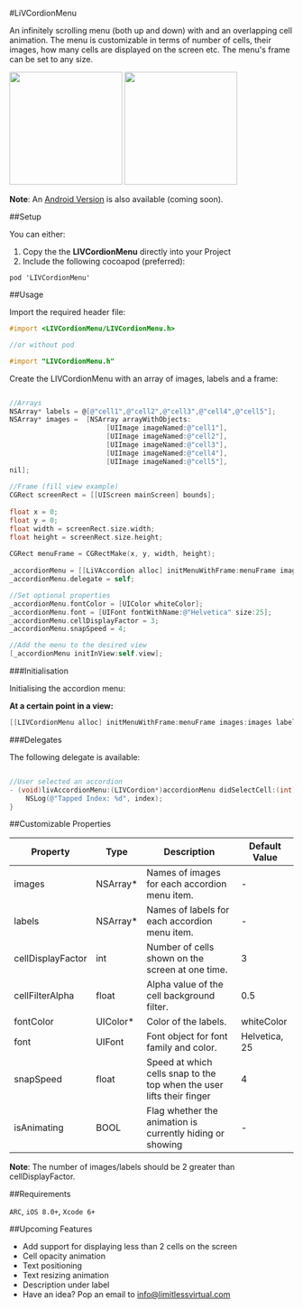 #LiVCordionMenu


An infinitely scrolling menu (both up and down) with and an overlapping cell animation. The menu is customizable in terms of number of cells, their images, how many cells are displayed on the screen etc. 
The menu's frame can be set to any size. 

<img src="http://i.imgur.com/Rgex3FB.gif" width="200px;">
<img src="http://i.imgur.com/hxYLpFZ.gif" width="200px;">

**Note**: An <a href="https://github.com/limitlessvirtual/LIVCordionMenu-Android">Android Version</a> is also available (coming soon).

##Setup

You can either:

1. Copy the the **LIVCordionMenu** directly into your Project
2. Include the following cocoapod (preferred):

```
pod 'LIVCordionMenu'
```

##Usage

Import the required header file:

```objective-c
#import <LIVCordionMenu/LIVCordionMenu.h>

//or without pod

#import "LIVCordionMenu.h"
```

Create the LIVCordionMenu with an array of images, labels and a frame:

```objective-c

//Arrays
NSArray* labels = @[@"cell1",@"cell2",@"cell3",@"cell4",@"cell5"];
NSArray* images =  [NSArray arrayWithObjects:
                        [UIImage imageNamed:@"cell1"],
                        [UIImage imageNamed:@"cell2"],
                        [UIImage imageNamed:@"cell3"],
                        [UIImage imageNamed:@"cell4"],
                        [UIImage imageNamed:@"cell5"],
nil];
    
//Frame (fill view example)
CGRect screenRect = [[UIScreen mainScreen] bounds];
    
float x = 0;
float y = 0;
float width = screenRect.size.width;
float height = screenRect.size.height;
    
CGRect menuFrame = CGRectMake(x, y, width, height);
    
_accordionMenu = [[LiVAccordion alloc] initMenuWithFrame:menuFrame images:images labels:labels];
_accordionMenu.delegate = self;

//Set optional properties
_accordionMenu.fontColor = [UIColor whiteColor];
_accordionMenu.font = [UIFont fontWithName:@"Helvetica" size:25];
_accordionMenu.cellDisplayFactor = 3;
_accordionMenu.snapSpeed = 4;

//Add the menu to the desired view
[_accordionMenu initInView:self.view];

```

###Initialisation

Initialising the accordion menu:

**At a certain point in a view:**

```objective-c
[[LIVCordionMenu alloc] initMenuWithFrame:menuFrame images:images labels:labels];
```

###Delegates

The following delegate is available:

```objective-c

//User selected an accordion
- (void)livAccordionMenu:(LIVCordion*)accordionMenu didSelectCell:(int)index {
    NSLog(@"Tapped Index: %d", index);
}

```

##Customizable Properties

| Property               | Type     | Description                                                            | Default Value |
|------------------------|----------|------------------------------------------------------------------------|---------------|
| images                 | NSArray* | Names of images for each accordion menu item.                          | -             |
| labels                 | NSArray* | Names of labels for each accordion menu item.                          | -             |
| cellDisplayFactor      | int      | Number of cells shown on the screen at one time.                       | 3             |
| cellFilterAlpha        | float    | Alpha value of the cell background filter.                             | 0.5           |
| fontColor              | UIColor* | Color of the labels.                                                   | whiteColor    |
| font                   | UIFont   | Font object for font family and color.                                 | Helvetica, 25 |
| snapSpeed              | float    | Speed at which cells snap to the top when the user lifts their finger  | 4             |
| isAnimating            | BOOL     | Flag whether the animation is currently hiding or showing              | -             |

**Note**: The number of images/labels should be 2 greater than cellDisplayFactor.

##Requirements

`ARC`, `iOS 8.0+`, `Xcode 6+`

##Upcoming Features

* Add support for displaying less than 2 cells on the screen
* Cell opacity animation
* Text positioning
* Text resizing animation
* Description under label
* Have an idea? Pop an email to info@limitlessvirtual.com


